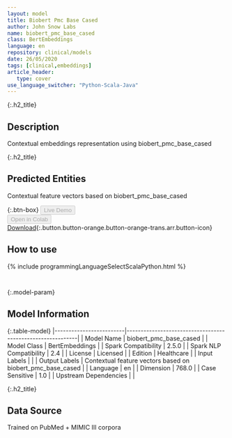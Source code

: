 ```yaml
---
layout: model
title: Biobert Pmc Base Cased
author: John Snow Labs
name: biobert_pmc_base_cased
class: BertEmbeddings
language: en
repository: clinical/models
date: 26/05/2020
tags: [clinical,embeddings]
article_header:
   type: cover
use_language_switcher: "Python-Scala-Java"
---
```


{:.h2_title}
## Description 
Contextual embeddings representation using biobert_pmc_base_cased

 {:.h2_title}
## Predicted Entities
Contextual feature vectors based on biobert_pmc_base_cased 

{:.btn-box}
<button class="button button-orange" disabled>Live Demo</button><br/><button class="button button-orange" disabled>Open in Colab</button><br/>[Download](https://s3.amazonaws.com/auxdata.johnsnowlabs.com/clinical/models/biobert_pmc_base_cased_en_2.5.0_2.4_1590489029151.zip){:.button.button-orange.button-orange-trans.arr.button-icon}<br/>

## How to use 
<div class="tabs-box" markdown="1">

{% include programmingLanguageSelectScalaPython.html %}

```python

```

```scala

```
</div>



{:.model-param}
## Model Information
{:.table-model}
|-------------------------|------------------------------------------------------------|
| Model Name              | biobert_pmc_base_cased                                     |
| Model Class             | BertEmbeddings                                             |
| Spark Compatibility     | 2.5.0                                                      |
| Spark NLP Compatibility | 2.4                                                        |
| License                 | Licensed                                                   |
| Edition                 | Healthcare                                                 |
| Input Labels            |                                                            |
| Output Labels           | Contextual feature vectors based on biobert_pmc_base_cased |
| Language                | en                                                         |
| Dimension               | 768.0                                                      |
| Case Sensitive          | 1.0                                                        |
| Upstream Dependencies   |                                                            |




{:.h2_title}
## Data Source
Trained on PubMed + MIMIC III corpora

